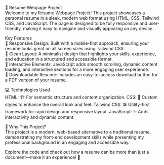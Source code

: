 💼 Resume Webpage Project <br/>
Welcome to my Resume Webpage Project! This project showcases a personal resume in a sleek, modern web format using HTML, CSS, Tailwind CSS, and JavaScript. The page is designed to be fully responsive and user-friendly, making it easy to navigate and visually appealing on any device.

Key Features <br/>
📱 Responsive Design: Built with a mobile-first approach, ensuring your resume looks great on all screen sizes using Tailwind CSS. <br/>
🎨 Clean Layout: A minimalist design that highlights your skills, experience, and education in a structured and accessible format. <br/>
🚀 Interactive Elements: JavaScript adds smooth scrolling, dynamic content loading, and interactive sections for a more engaging user experience. <br/>
📑 Downloadable Resume: Includes an easy-to-access download button for a PDF version of your resume. <br/>


💻 Technologies Used <br/>
HTML: 🏗️ For semantic structure and content organization.
CSS: 🎨 Custom styles to enhance the overall look and feel.
Tailwind CSS: 🛠️ Utility-first framework for rapid design and responsive layout.
JavaScript: ✨ Adds interactivity and dynamic content.


🤔 Why This Project? <br/>
This project is a modern, web-based alternative to a traditional resume, demonstrating my front-end development skills while presenting my professional background in an engaging and accessible way.

Explore the code and check out how a resume can be more than just a document—make it an experience! 🚀

